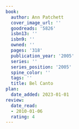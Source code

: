 ```yaml
---
book:
  author: Ann Patchett
  cover_image_url: ''
  goodreads: '5826'
  isbn13: ''
  isbn9: ''
  owned: ''
  pages: '318'
  publication_year: '2005'
  series: ''
  series_position: '2005'
  spine_color: ''
  tags: ''
  title: Bel Canto
plan:
  date_added: 2023-01-01
review:
  date_read:
  - 2010-01-06
  rating: 4
---
```

